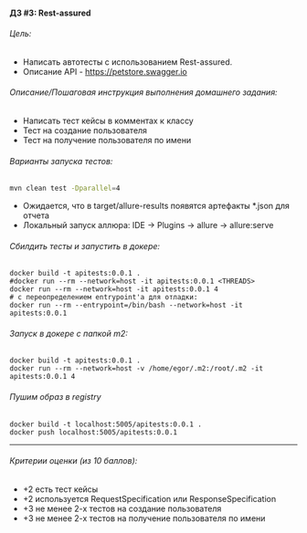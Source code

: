 #### ДЗ #3: Rest-assured

###### Цель:
- Написать автотесты с использованием Rest-assured.
- Описание API - https://petstore.swagger.io

###### Описание/Пошаговая инструкция выполнения домашнего задания:
- Написать тест кейсы в комментах к классу
- Тест на создание пользователя
- Тест на получение пользователя по имени


###### Варианты запуска тестов:
```bash
mvn clean test -Dparallel=4
```
- Ожидается, что в target/allure-results появятся артефакты *.json для отчета
- Локальный запуск аллюра: IDE -> Plugins -> allure -> allure:serve

###### Сбилдить тесты и запустить в докере:
```shell
docker build -t apitests:0.0.1 .
#docker run --rm --network=host -it apitests:0.0.1 <THREADS>
docker run --rm --network=host -it apitests:0.0.1 4
# с переопределением entrypoint'a для отладки:
docker run --rm --entrypoint=/bin/bash --network=host -it apitests:0.0.1
```

###### Запуск в докере с папкой m2:
```shell
docker build -t apitests:0.0.1 .
docker run --rm --network=host -v /home/egor/.m2:/root/.m2 -it apitests:0.0.1 4
```

###### Пушим образ в registry
```shell
docker build -t localhost:5005/apitests:0.0.1 .
docker push localhost:5005/apitests:0.0.1
```

---
###### Критерии оценки (из 10 баллов):
- +2 есть тест кейсы
- +2 используется RequestSpecification или ResponseSpecification
- +3 не менее 2-х тестов на создание пользователя
- +3 не менее 2-х тестов на получение пользователя по имени